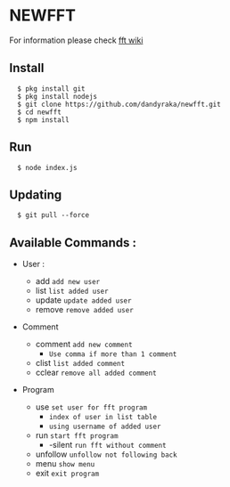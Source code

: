 # NEWFFT
For information please check [fft wiki](https://github.com/VicoErv/fft/wiki)

## Install
      $ pkg install git
      $ pkg install nodejs
      $ git clone https://github.com/dandyraka/newfft.git
      $ cd newfft
      $ npm install

## Run
      $ node index.js

## Updating
      $ git pull --force

## Available Commands :
- User :
    - add `add new user`
    - list `list added user`
    - update `update added user`
    - remove `remove added user`

- Comment
    - comment `add new comment`
        - `Use comma if more than 1 comment`
    - clist `list added comment`
    - cclear `remove all added comment`

 - Program
    - use `set user for fft program`
        - `index of user in list table`
        - `using username of added user`
    - run `start fft program`
        - -silent `run fft without comment`
    - unfollow `unfollow not following back`
    - menu `show menu`
    - exit `exit program`

